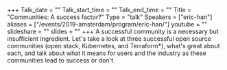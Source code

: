 +++
Talk_date = ""
Talk_start_time = ""
Talk_end_time = ""
Title = "Communities: A success factor?"
Type = "talk"
Speakers = ["eric-han"]
aliases = ["/events/2019-amsterdam/program/eric-han/"]
youtube = ""
slideshare = ""
slides = ""
+++
A successful community is a necessary but insufficient ingredient. Let's take a look at three successful open source communities (open stack, Kubernetes, and Terraform*), what's great about each, and talk about what it means for users and the industry as these communities lead to success or don't.
